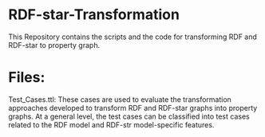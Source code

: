 # RDF-star-Transformation

This Repository contains the scripts and the code for transforming RDF and RDF-star to property graph. 

# Files: 
 Test_Cases.ttl: These cases are used to evaluate the transformation approaches developed to transform RDF and RDF-star graphs into  property graphs. At a general level, the test cases can be classified into test cases related to the RDF model and RDF-str model-specific features. 
